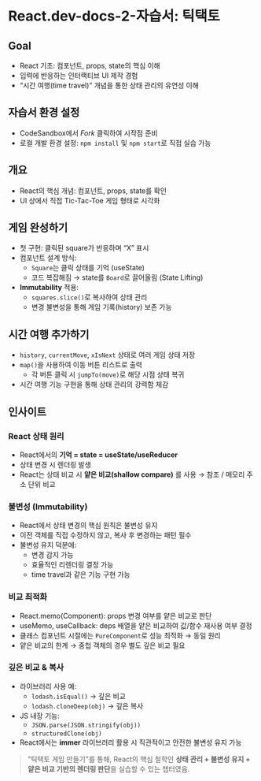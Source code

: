 # React.dev-docs-2-자습서: 틱택토

## Goal

- React 기초: 컴포넌트, props, state의 핵심 이해
- 입력에 반응하는 인터랙티브 UI 제작 경험
- “시간 여행(time travel)” 개념을 통한 상태 관리의 유연성 이해

## 자습서 환경 설정

- CodeSandbox에서 _Fork_ 클릭하여 시작점 준비
- 로컬 개발 환경 설정: `npm install` 및 `npm start`로 직접 실습 가능

## 개요

- React의 핵심 개념: 컴포넌트, props, state를 확인
- UI 상에서 직접 Tic-Tac-Toe 게임 형태로 시각화

## 게임 완성하기

- 첫 구현: 클릭된 square가 반응하며 “X” 표시
- 컴포넌트 설계 방식:
  - `Square`는 클릭 상태를 기억 (useState)
  - 코드 복잡해짐 → state를 `Board`로 끌어올림 (State Lifting)
- **Immutability** 적용:
  - `squares.slice()`로 복사하여 상태 관리
  - 변경 불변성을 통해 게임 기록(history) 보존 가능

## 시간 여행 추가하기

- `history`, `currentMove`, `xIsNext` 상태로 여러 게임 상태 저장
- `map()`을 사용하여 이동 버튼 리스트로 출력
  - 각 버튼 클릭 시 `jumpTo(move)`로 해당 시점 상태 복귀
- 시간 여행 기능 구현을 통해 상태 관리의 강력함 체감

## 인사이트

### React 상태 원리

- React에서의 **기억 = state = useState/useReducer**
- 상태 변경 시 렌더링 발생
- React는 상태 비교 시 **얕은 비교(shallow compare)** 를 사용 → 참조 / 메모리 주소 단위 비교

### 불변성 (Immutability)

- React에서 상태 변경의 핵심 원칙은 불변성 유지
- 이전 객체를 직접 수정하지 않고, 복사 후 변경하는 패턴 필수
- 불변성 유지 덕분에:
  - 변경 감지 가능
  - 효율적인 리렌더링 결정 가능
  - time travel과 같은 기능 구현 가능

### 비교 최적화

- React.memo(Component): props 변경 여부를 얕은 비교로 판단
- useMemo, useCallback: deps 배열을 얕은 비교하여 값/함수 재사용 여부 결정
- 클래스 컴포넌트 시절에는 `PureComponent`로 성능 최적화 → 동일 원리
- 얕은 비교의 한계 → 중첩 객체의 경우 별도 깊은 비교 필요

### 깊은 비교 & 복사

- 라이브러리 사용 예:
  - `lodash.isEqual()` → 깊은 비교
  - `lodash.cloneDeep(obj)` → 깊은 복사
- JS 내장 기능:
  - `JSON.parse(JSON.stringify(obj))`
  - `structuredClone(obj)`
- React에서는 **immer** 라이브러리 활용 시 직관적이고 안전한 불변성 유지 가능

> "틱택토 게임 만들기"를 통해, React의 핵심 철학인 **상태 관리 + 불변성 유지 + 얕은 비교 기반의 렌더링 판단**을 실습할 수 있는 챕터였음.
